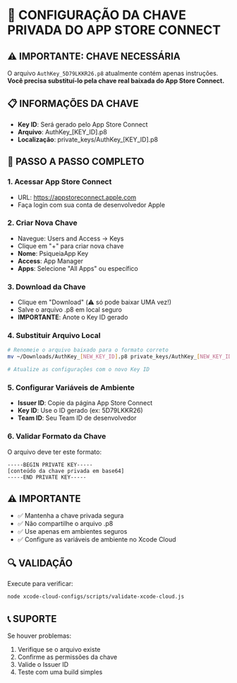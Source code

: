 # 🔑 CONFIGURAÇÃO DA CHAVE PRIVADA DO APP STORE CONNECT

## ⚠️ IMPORTANTE: CHAVE NECESSÁRIA

O arquivo `AuthKey_5D79LKKR26.p8` atualmente contém apenas instruções.
**Você precisa substituí-lo pela chave real baixada do App Store Connect.**

## 📋 INFORMAÇÕES DA CHAVE

- **Key ID**: Será gerado pelo App Store Connect
- **Arquivo**: AuthKey_[KEY_ID].p8
- **Localização**: private_keys/AuthKey_[KEY_ID].p8

## 🚀 PASSO A PASSO COMPLETO

### 1. Acessar App Store Connect
- URL: https://appstoreconnect.apple.com
- Faça login com sua conta de desenvolvedor Apple

### 2. Criar Nova Chave
- Navegue: Users and Access → Keys
- Clique em "+" para criar nova chave
- **Nome**: PsiqueiaApp Key
- **Access**: App Manager
- **Apps**: Selecione "All Apps" ou específico

### 3. Download da Chave
- Clique em "Download" (⚠️ só pode baixar UMA vez!)
- Salve o arquivo .p8 em local seguro
- **IMPORTANTE**: Anote o Key ID gerado

### 4. Substituir Arquivo Local
```bash
# Renomeie o arquivo baixado para o formato correto
mv ~/Downloads/AuthKey_[NEW_KEY_ID].p8 private_keys/AuthKey_[NEW_KEY_ID].p8

# Atualize as configurações com o novo Key ID
```

### 5. Configurar Variáveis de Ambiente
- **Issuer ID**: Copie da página App Store Connect
- **Key ID**: Use o ID gerado (ex: 5D79LKKR26)
- **Team ID**: Seu Team ID de desenvolvedor

### 6. Validar Formato da Chave
O arquivo deve ter este formato:
```
-----BEGIN PRIVATE KEY-----
[conteúdo da chave privada em base64]
-----END PRIVATE KEY-----
```

## ⚠️ IMPORTANTE

- ✅ Mantenha a chave privada segura
- ✅ Não compartilhe o arquivo .p8
- ✅ Use apenas em ambientes seguros
- ✅ Configure as variáveis de ambiente no Xcode Cloud

## 🔍 VALIDAÇÃO

Execute para verificar:
```bash
node xcode-cloud-configs/scripts/validate-xcode-cloud.js
```

## 📞 SUPORTE

Se houver problemas:
1. Verifique se o arquivo existe
2. Confirme as permissões da chave
3. Valide o Issuer ID
4. Teste com uma build simples
